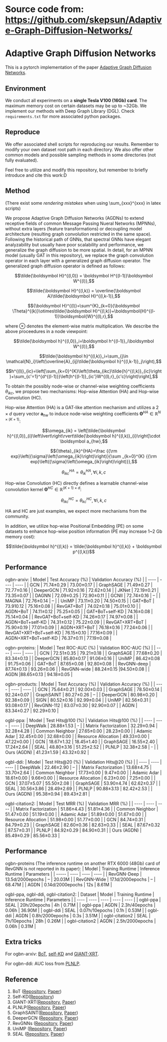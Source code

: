 # Source code from: https://github.com/skepsun/Adaptive-Graph-Diffusion-Networks/

# Adaptive Graph Diffusion Networks

This is a pytorch implementation of the paper [Adaptive Graph Diffusion Networks](https://arxiv.org/abs/2012.15024).

## Environment
We conduct all experiments on a **single Tesla V100 (16Gb) card**. The maximum memory cost on certain datasets may be up to ~32Gb. We implement our methods with Deep Graph Library (DGL). Check `requirements.txt` for more associated python packages.

## Reproduce
We offer associated shell scripts for reproducing our results. Remember to modify your own dataset root path in each directory. We also offer other common models and possible sampling methods in some directories (not fully evaluated).

Feel free to utilize and modify this repository, but remember to briefly introduce and cite this work:D
 
## Method

(There exist some *rendering mistakes* when using \sum_{xxx}^{xxx} in latex scripts)

We propose Adaptive Graph Diffusion Networks (AGDNs) to extend receptive fields of common Message Passing Nueral Networks (MPNNs), without extra layers (feature transformations) or decoupling model architecture (resulting graph convolution restricted in the same space). Following the historical path of GNNs, that spectral GNNs have elegant analyzability but usually have poor scalability and performance, we generalize the graph diffusion to be more spatial. In detail, for an MPNN model (usually GAT in this repository), we replace the graph convolution operator in each layer with a generalized graph diffusion operator. The generalized graph diffusion operator is defined as follows:

$$\tilde{\boldsymbol H}^{(l,0)} = \boldsymbol H^{(l-1)}\boldsymbol W^{(l)},$$

$$\tilde{\boldsymbol H}^{(l,k)} = \overline{\boldsymbol A}\tilde{\boldsymbol H}^{(l,k-1)},$$

$${\boldsymbol H}^{(l)}=\sum^{K}_{k=0}{\boldsymbol \Theta}^{(k)}\otimes\tilde{\boldsymbol H}^{(l,k)}+\boldsymbol{H}^{(l-1)}\boldsymbol{W}^{(l),r},$$

where $\otimes$ denotes the element-wise matrix multiplication. We describe the above proceedures in a node viewpoint:

$$\tilde{\boldsymbol h}^{(l,0)}_i=\boldsymbol h^{(l-1)}_i\boldsymbol W^{(l)},$$

$$\tilde{\boldsymbol h}^{(l,k)}_i=\sum_{j\in \mathcal{N}_i}\left(\overline{A}_{ij}\tilde{\boldsymbol h}^{(l,k-1)}_j\right),$$

$$h^{(l)}_{ic}=\left[\sum_{k=0}^{K}\left(\theta_{ikc}\tilde{h}^{(l,k)}_{ic}\right)+\sum_{c'=1}^{d^{(l-1)}}\left(h^{(l-1)}_{ic'}W^{(l),r}_{c'c}\right)\right],$$

To obtain the possibly node-wise or channel-wise weighting coefficients $\theta_{ikc}$, we propose two mechanisms: Hop-wise Attention (HA) and Hop-wise Convolution (HC).

Hop-wise Attention (HA) is a GAT-like attention mechanism and utilizes a $2\times d$ query vector $\boldsymbol a_{hw}$ to induce node-wise weighting coefficients $\boldsymbol \Theta^{HA} \in \mathbb R^{N\times (K+1)}$:

$$\omega_{ik} = \left[\tilde{\boldsymbol h}^{(l,0)}_{i}\left\lvert\right\rvert\tilde{\boldsymbol h}^{(l,k)}_{i}\right]\cdot \boldsymbol a_{hw},$$

$${\theta}_{ik}^{HA}=\frac {{\rm exp}\left({\sigma}\left(\omega_{ik}\right)\right)}{\sum _{k=0}^{K} {{\rm exp}\left({\sigma}\left(\omega_{ik}\right)\right)}},$$

$$\theta^{HA}_{ikc}=\theta^{HA}_{ik},\forall i,k,c$$

Hop-wise Convolution (HC) directly defines a learnable channel-wise convolution kernel $\boldsymbol \Theta^{HC}\in \mathbb R^{(K+1)\times d}$:

$$\theta^{HC}_{ikc}=\theta^{HC}_{kc},\forall i,k,c$$

HA and HC are just examples, we expect more mechanisms from the community.

In addition, we utilize hop-wise Positional Embedding (PE) on some datasets to enhance hop-wise position information (PE may increase 1~2 Gb memory cost):

$$\tilde{\boldsymbol h}^{(l,k)} = \tilde{\boldsymbol h}^{(l,k)} + \boldsymbol p^{(l,k)}$$

## Performance
ogbn-arxiv:
|  Model   | Test Accuracy (%) | Validation Accuracy (%) |
|  ----  | ----  | ----  |
| GCN | 71.74±0.29 | 73.00±0.17 |
| GraphSAGE | 71.49±0.27 | 72.77±0.16 |
| DeeperGCN | 71.92±0.16 | 72.62±0.14 |
| JKNet | 72.19±0.21 | 73.35±0.07 |
| DAGNN | 72.09±0.25 | 72.90±0.11 |
| GCNII | 72.74±0.16 | – |
| MAGNA | 72.76±0.14 | – |
| UniMP | 73.11±0.20 | 74.50±0.15 |
| GAT+BoT | 73.910.12 | 75.16±0.08 |
| RevGAT+BoT | 74.02±0.18 | 75.01±0.10 |
| AGDN+BoT | 74.11±0.12 | 75.25±0.05 |
| GAT+BoT+self-KD | 74.16±0.08 | 75.14±0.04 |
| RevGAT+BoT+self-KD | 74.26±0.17 | 74.97±0.08 |
| AGDN+BoT+self-KD | 74.31±0.12 | 75.22±0.09 |
| RevGAT+XRT+BoT | 75.90±0.19 | 77.01±0.09 |
| AGDN+XRT+BoT | 76.18±0.16 | 77.24±0.06 |
| RevGAT+XRT+BoT+self-KD | 76.15±0.10 | 77.16±0.09 |
| AGDN+XRT+BoT+self-KD | 76.37±0.11 | 77.19±0.08 |

ogbn-proteins:
|  Model   | Test ROC-AUC (%) | Validation ROC-AUC (%) |
|  ----  | ----  | ----  |
| GCN  | 72.51±0.35 | 79.21±0.18 |
| GraphSAGE | 77.68±0.20 | 83.34±0.13 |
| DeeperGCN | 85.80±0.17 | 91.06±0.16 |
| UniMP | 86.42±0.08 | 91.75±0.06 |
| GAT+BoT | 87.65±0.08 | 92.80±0.08 |
| RevGNN-deep | 87.74±0.13 | 93.26±0.06 |
| RevGNN-wide | 88.24±0.15 |94.50±0.08 |
| AGDN |88.65±0.13 | 94.18±0.05 |

ogbn-products:
|  Model   | Test Accuracy (%) | Validation Accuracy (%) |
|  ----  | ----  | ----  |
| GCN | 75.64±0.21 | 92.00±0.03 |
| GraphSAGE | 78.50±0.14 | 92.24±0.07 |
| GraphSAINT | 80.27±0.26 | – |
| DeeperGCN | 80.98±0.20 | 92.38±0.09 |
| SIGN | 80.52±0.16 | 92.99±0.04 |
| UniMP | 82.56±0.31 | 93.08±0.17 |
| RevGNN-112 | 83.07±0.30 | 92.90±0.07 |
| AGDN | 83.34±0.27 | 92.29±0.10 |

ogbl-ppa:
|  Model   | Test Hits@100 (%) | Validation Hits@100 (%) |
|  ----  | ----  | ----  |
| DeepWalk | 28.88±1.53 | - |
| Matrix Factorization | 32.29±0.94 | 32.28±4.28 |
| Common Neighbor | 27.65±0.00 | 28.23±0.00 |
| Adamic Adar | 32.45±0.00 | 32.68±0.00 |
| Resource Allocation | 49.33±0.00 | 47.22±0.00 |
| GCN | 18.67±1.32 | 18.45±1.40 |
| GraphSAGE | 16.55±2.40 | 17.24±2.64 |
| SEAL | 48.80±3.16 | 51.25±2.52 |
| PLNLP | 32.38±2.58 | - |
| Ours (AGDN) | 41.23±1.59 | 43.32±0.92 |

ogbl-ddi:
|  Model   | Test Hits@20 (%) | Validation Hits@20 (%) |
|  ----  | ----  | ----  |
| DeepWalk | 22.46±2.90 | – |
| Matrix Factorization | 13.68±4.75 | 33.70±2.64 |
| Common Neighbor | 17.73±0.00 | 9.47±0.00 |
| Adamic Adar | 18.61±0.00 | 9.66±0.00 |
| Resource Allocation | 6.23±0.00 | 7.25±0.00 |
| GCN | 37.07±5.07 | 55.50±2.08 |
| GraphSAGE | 53.90±4.74 | 62.62±0.37 |
| SEAL | 30.56±3.86 | 28.49±2.69 |
| PLNLP | 90.88±3.13 | 82.42±2.53 |
| Ours (AGDN) | 95.38±0.94 | 89.43±2.81 |

ogbl-citation2:
|  Model   | Test MRR (%) | Validation MRR (%) |
|  ----  | ----  | ----  |
| Matrix Factorization | 51.86±4.43 | 51.81±4.36 |
| Common Neighbor | 51.47±0.00 | 51.19±0.00 |
| Adamic Adar | 51.89±0.00 | 51.67±0.00 |
| Resource Allocation | 51.98±0.00 | 51.77±0.00 |
| GCN  | 84.74±0.31 | 84.79±0.23 |
| GraphSAGE | 82.60±0.36 | 82.63±0.33 |
| SEAL | 87.67±0.32 | 87.57±0.31 |
| PLNLP | 84.92±0.29 | 84.90±0.31 |
| Ours (AGDN) | 85.49±0.29 | 85.56±0.33 |

## Performance
ogbn-proteins (The inference runtime on another RTX 6000 (48Gb) card of RevGNN is not reported in its paper):
| Model | Training Runtime | Inference Runtime | Parameters |
| ----- | ---- | ---- | ---- |
| RevGNN-Deep | 13.5d/2000epochs | – | 20.03M |
| RevGNN-Wide | 17.1d/2000epochs | – | 68.47M |
| AGDN | 0.14d/2000epochs | 12s | 8.61M |

ogbl-ppa, ogbl-ddi, ogbl-citation2:
| Dataset | Model | Training Runtime | Inference Runtime | Parameters |
| ---- | ---- | ---- | ---- | ---- |
| ogbl-ppa | SEAL | 20h/20epochs | 4h | 0.71M |
| ogbl-ppa | AGDN | 2.3h/40epochs | 0.06h | 36.90M |
| ogbl-ddi | SEAL | 0.07h/10epochs | 0.1h | 0.53M |
| ogbl-ddi | AGDN | 0.8h/2000epochs | 0.3s | 3.51M |
| ogbl-citation2 | SEAL | 7h/10epochs | 28h | 0.26M |
| ogbl-citation2 | AGDN | 2.5h/2000epochs | 0.06h | 0.31M |

## Extra tricks

For ogbn-arxiv: [BoT](https://github.com/Espylapiza/Bag-of-Tricks-for-Node-Classification-with-Graph-Neural-Networks), [self-KD](https://github.com/ShunliRen/dgl/tree/master/examples/pytorch/ogb/ogbn-arxiv) and [GIANT-XRT](https://github.com/elichienxD/deep_gcns_torch).

For ogbn-ddi: AUC loss from [PLNLP](https://github.com/zhitao-wang/PLNLP).

## Reference
1. BoT ([Repository](https://github.com/Espylapiza/Bag-of-Tricks-for-Node-Classification-with-Graph-Neural-Networks), [Paper](https://arxiv.org/abs/2103.13355))
2. Self-KD([Repository](https://github.com/ShunliRen/dgl/tree/master/examples/pytorch/ogb/ogbn-arxiv))
3. GIANT-XRT([Repository](https://github.com/elichienxD/deep_gcns_torch), [Paper](https://arxiv.org/abs/2111.00064))
4. PLNLP([Repository](https://github.com/zhitao-wang/PLNLP), [Paper](https://arxiv.org/pdf/2112.02936))
5. GraphSAINT([Repository](https://github.com/GraphSAINT/GraphSAINT), [Paper](https://openreview.net/forum?id=BJe8pkHFwS))
6. DeeperGCN ([Repository](https://github.com/lightaime/deep_gcns_torch), [Paper](https://arxiv.org/abs/2006.07739))
7. RevGNNs ([Repository](https://github.com/lightaime/deep_gcns_torch/tree/master/examples/ogb_eff), [Paper](https://github.com/lightaime/deep_gcns_torch))
8. UniMP ([Repository](https://github.com/PaddlePaddle/PGL/tree/main/ogb_examples/nodeproppred/unimp), [Paper](https://arxiv.org/pdf/2009.03509))
9. SEAL ([Repository](https://github.com/facebookresearch/SEAL_OGB), [Paper](https://arxiv.org/pdf/2010.16103))
